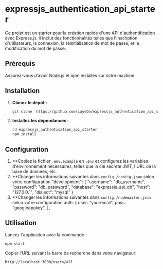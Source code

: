 # expressjs_authentication_api_starter

Ce projet est un starter pour la création rapide d'une API d'authentification avec Express.js. Il inclut des fonctionnalités telles que l'inscription d'utilisateurs, la connexion, la réinitialisation de mot de passe, et la modification du mot de passe.

## Prérequis

Assurez-vous d'avoir Node.js et npm installés sur votre machine.

## Installation

1. **Clonez le dépôt :**

    ```bash
    git clone  https://github.com/LayeDa/expressjs_authentication_api_starter.git
    ```

2. **Installez les dépendances :**

    ```bash
    cd expressjs_authentication_api_starter
    npm install
    ```

## Configuration

1. **Copiez le fichier `.env.example` en `.env` et configurez les variables d'environnement nécessaires, telles que la clé secrète JWT, l'URL de la base de données, etc.
2. **Changer les informations suivantes dans `config./config.json` selon votre configuration 
   "development": {
    "username": "db_username",
    "password": "db_password",
    "database": "expressjs_api_db",
    "host": "127.0.0.1",
    "dialect": "mysql"
   }
4. **Changer les informations suivantes dans `config./nodemailer.json` selon votre configuration 
    auth: {
      user: "youremail",
      pass: "googleappkey",
    },
    
## Utilisation

Lancez l'application avec la commande :

```bash
npm start
```
Copier l'URL suivant la barre de recherche dans votre navigateur:

```bash
http://localhost:3000/users/all
```
